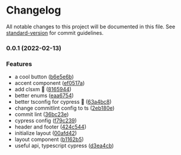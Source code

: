 # Changelog

All notable changes to this project will be documented in this file. See [standard-version](https://github.com/conventional-changelog/standard-version) for commit guidelines.

### 0.0.1 (2022-02-13)

### Features

- a cool button ([b6e5e6b](https://github.com/LordRonz/lordronz-site/commit/b6e5e6b3899a278ff28e50035a031cc7eb86718a))
- accent component ([ef0517a](https://github.com/LordRonz/lordronz-site/commit/ef0517ab437b8c494cc1187c2ec2c08555ee0865))
- add clsxm :rocket: ([8165944](https://github.com/LordRonz/lordronz-site/commit/8165944e8d0028b99a16c49fe0b5449438bfdbf1))
- better enums ([eaa6754](https://github.com/LordRonz/lordronz-site/commit/eaa67542fedef3e0fda05ba4d37ca62543143ba2))
- better tsconfig for cypress :rocket: ([63a4bc8](https://github.com/LordRonz/lordronz-site/commit/63a4bc8a3a54e34b44b882faec57b7e6e6013cff))
- change commitlint config to ts ([2eb180e](https://github.com/LordRonz/lordronz-site/commit/2eb180e8a1c381f71b9edec717dd0cf337e756f7))
- commit lint ([36bc23e](https://github.com/LordRonz/lordronz-site/commit/36bc23e9a1a226e820d07382ac750ad22fdf9a66))
- cypress config ([f79c239](https://github.com/LordRonz/lordronz-site/commit/f79c239926f5a7d40ec8a2b2d41eb5cfbe68c673))
- header and footer ([424c544](https://github.com/LordRonz/lordronz-site/commit/424c544f91aa8536603a03ead2a9afd71833875b))
- initialize layout ([00afd42](https://github.com/LordRonz/lordronz-site/commit/00afd4255ae8c245fb179c5adbe36ec7654666fc))
- layout component ([b1162b5](https://github.com/LordRonz/lordronz-site/commit/b1162b5bb360973c8e1cae33b3f6fee3bcd53562))
- useful api, typescript cypress ([d3ea4cb](https://github.com/LordRonz/lordronz-site/commit/d3ea4cb3630e175830cb1b060938299a67971aea))
